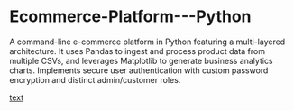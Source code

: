 # Ecommerce-Platform---Python
A command-line e-commerce platform in Python featuring a multi-layered architecture. It uses Pandas to ingest and process product data from multiple CSVs, and leverages Matplotlib to generate business analytics charts. Implements secure user authentication with custom password encryption and distinct admin/customer roles.


[text](<User Manual.md>)
